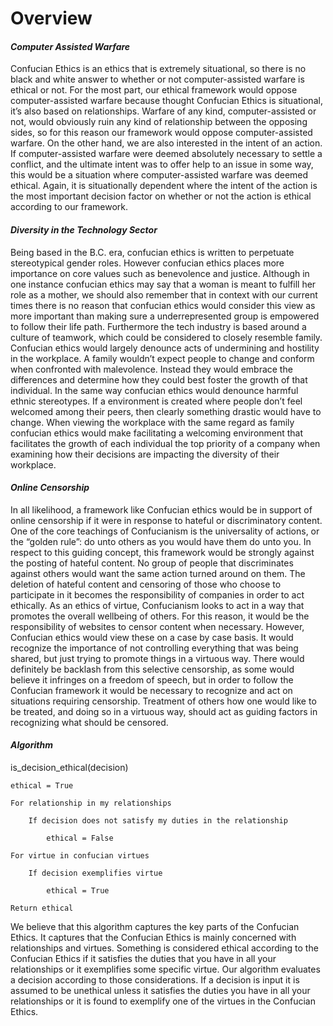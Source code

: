 # __Overview__
#### *Computer Assisted Warfare*
Confucian Ethics is an ethics that is extremely situational, so there is no black and white answer to whether or not computer-assisted warfare is ethical or not. For the most part, our ethical framework would oppose computer-assisted warfare because thought Confucian Ethics is situational, it’s also based on relationships. Warfare of any kind, computer-assisted or not, would obviously ruin any kind of relationship between the opposing sides, so for this reason our framework would oppose computer-assisted warfare. On the other hand, we are also interested in the intent of an action. If computer-assisted warfare were deemed absolutely necessary to settle a conflict, and the ultimate intent was to offer help to an issue in some way, this would be a situation where computer-assisted warfare was deemed ethical. Again, it is situationally dependent where the intent of the action is the most important decision factor on whether or not the action is ethical according to our framework.

#### *Diversity in the Technology Sector*
Being based in the B.C. era, confucian ethics is written to perpetuate stereotypical gender roles. However confucian ethics places more importance on core values such as benevolence and justice. Although in one instance confucian ethics may say that a woman is meant to fulfill her role as a mother, we should also remember that in context with our current times there is no reason that confucian ethics would consider this view as more important than making sure a underrepresented group is empowered to follow their life path. Furthermore the tech industry is based around a culture of teamwork, which could be considered to closely resemble family. Confucian ethics would largely denounce acts of undermining and hostility in the workplace. A family wouldn’t expect people to change and conform when confronted with malevolence. Instead they would embrace the differences and determine how they could best foster the growth of that individual. In the same way confucian ethics would denounce harmful ethnic stereotypes. If a environment is created where people don’t feel welcomed among their peers, then clearly something drastic would have to change. When viewing the workplace with the same regard as family confucian ethics would make facilitating a welcoming environment that facilitates the growth of each individual the top priority of a company when examining how their decisions are impacting the diversity of their workplace.  

#### *Online Censorship*
In all likelihood, a framework like Confucian ethics would be in support of online censorship if it were in response to hateful or discriminatory content. One of the core teachings of Confucianism is the universality of actions, or the “golden rule”: do unto others as you would have them do unto you. In respect to this guiding concept, this framework would be strongly against the posting of hateful content. No group of people that discriminates against others would want the same action turned around on them. The deletion of hateful content and censoring of those who choose to participate in it becomes the responsibility of companies in order to act ethically. As an ethics of virtue, Confucianism looks to act in a way that promotes the overall wellbeing of others. For this reason, it would be the responsibility of websites to censor content when necessary. However, Confucian ethics would view these on a case by case basis. It would recognize the importance of not controlling everything that was being shared, but just trying to promote things in a virtuous way. There would definitely be backlash from this selective censorship, as some would believe it infringes on a freedom of speech, but in order to follow the Confucian framework it would be necessary to recognize and act on situations requiring censorship. Treatment of others how one would like to be treated, and doing so in a virtuous way, should act as guiding factors in recognizing what should be censored.

#### *Algorithm*

  is_decision_ethical(decision)

  	ethical = True

    For relationship in my relationships

    	If decision does not satisfy my duties in the relationship

    		ethical = False

    For virtue in confucian virtues

    	If decision exemplifies virtue

    		ethical = True

    Return ethical

We believe that this algorithm captures the key parts of the Confucian Ethics. It captures that the Confucian Ethics is mainly concerned with relationships and virtues. Something is considered ethical according to the Confucian Ethics if it satisfies the duties that you have in all your relationships or it exemplifies some specific virtue. Our algorithm evaluates a decision according to those considerations. If a decision is input it is assumed to be unethical unless it satisfies the duties you have in all your relationships or it is found to exemplify one of the virtues in the Confucian Ethics.
